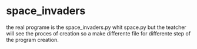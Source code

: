 # space_invaders

the real programe is the space_invaders.py whit space.py but the teatcher will see the proces of creation 
so a make differente file for differente step of the program creation.

